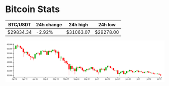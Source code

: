 # Bitcoin Stats

BTC/USDT|24h change|24h high|24h low|
|---|---|---|---|
|$29834.34|-2.92%|$31063.07|$29278.00|

<img src="./chart.svg">
